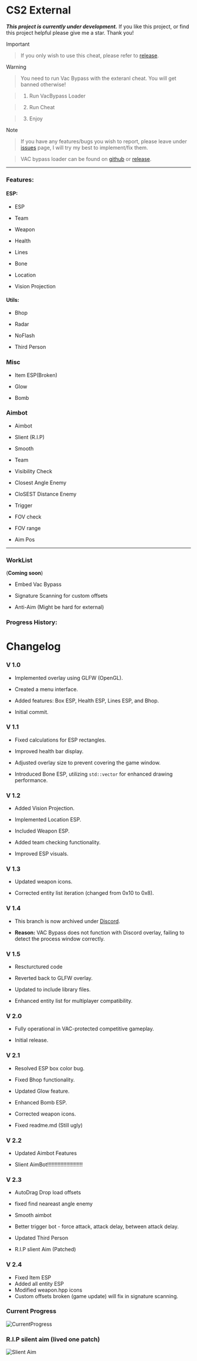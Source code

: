 
# CS2 External

  

**_This project is currently under development._**
If you like this project, or find this project helpful please give me a star. Thank you!

> [!IMPORTANT]

> If you only wish to use this cheat, please refer to [release](https://github.com/LongpanZhou/CS2-External/releases).

  

> [!WARNING]

> You need to run Vac Bypass with the exteranl cheat. You will get banned otherwise!

>  1. Run VacBypass Loader

>  2. Run Cheat

>  3. Enjoy

  

> [!NOTE]

> If you have any features/bugs you wish to report, please leave under [issues](https://github.com/LongpanZhou/CS2-External/issues) page, I will try my best to implement/fix them. <br/>

> VAC bypass loader can be found on [github](https://github.com/danielkrupinski/VAC-Bypass-Loader) or [release](https://github.com/LongpanZhou/CS2-External/releases).

---

### Features:

  

#### ESP:

- ESP

- Team

- Weapon

- Health

- Lines

- Bone

- Location

- Vision Projection

  

#### Utils:

- Bhop

- Radar

- NoFlash

- Third Person

  

### Misc

- Item ESP(Broken)

- Glow

- Bomb

  

### Aimbot

- Aimbot

- Slient (R.I.P)

- Smooth

- Team

- Visibility Check

- Closest Angle Enemy

- CloSEST Distance Enemy

- Trigger

- FOV check

- FOV range

- Aim Pos

---

### WorkList

(**Coming soon**)

- Embed Vac Bypass

- Signature Scanning for custom offsets

- Anti-Aim (Might be hard for external)

  

### Progress History:

# Changelog

  

### V 1.0

- Implemented overlay using GLFW (OpenGL).

- Created a menu interface.

- Added features: Box ESP, Health ESP, Lines ESP, and Bhop.

- Initial commit.

  

### V 1.1

- Fixed calculations for ESP rectangles.

- Improved health bar display.

- Adjusted overlay size to prevent covering the game window.

- Introduced Bone ESP, utilizing `std::vector` for enhanced drawing performance.

  

### V 1.2

- Added Vision Projection.

- Implemented Location ESP.

- Included Weapon ESP.

- Added team checking functionality.

- Improved ESP visuals.

  

### V 1.3

- Updated weapon icons.

- Corrected entity list iteration (changed from 0x10 to 0x8).

  

### V 1.4

- This branch is now archived under [Discord](https://github.com/LongpanZhou/CS2-External/tree/Discord).

-  **Reason:** VAC Bypass does not function with Discord overlay, failing to detect the process window correctly.

  

### V 1.5

- Rescturctured code

- Reverted back to GLFW overlay.

- Updated to include library files.

- Enhanced entity list for multiplayer compatibility.

  

### V 2.0

- Fully operational in VAC-protected competitive gameplay.

- Initial release.

  

### V 2.1

- Resolved ESP box color bug.

- Fixed Bhop functionality.

- Updated Glow feature.

- Enhanced Bomb ESP.

- Corrected weapon icons.

- Fixed readme.md (Still ugly)

  

### V 2.2

- Updated Aimbot Features

- Slient AimBot!!!!!!!!!!!!!!!!!!!!!!!!

  

### V 2.3

- AutoDrag Drop load offsets

- fixed find neareast angle enemy

- Smooth aimbot

- Better trigger bot - force attack, attack delay, between attack delay.

- Updated Third Person

- R.I.P slient Aim (Patched)

###  V 2.4
 - Fixed Item ESP
 - Added all entity ESP
 - Modified weapon.hpp icons
 - Custom offsets broken (game update)  will fix in signature scanning.

### Current Progress

![CurrentProgress](./imgs/current.png)

  

### R.I.P silent aim (lived one patch)

![Slient Aim](./imgs/Slient-Aim.gif)